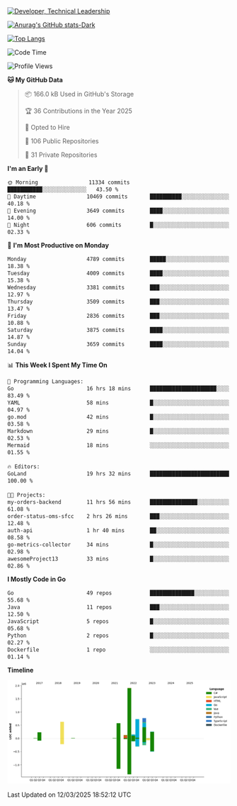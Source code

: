 <div>
  <a href="https://www.linkedin.com/in/arielpineiro/" target="_blank" rel="nofollow noopener noreferrer">
    <img src="https://img.shields.io/badge/-LinkedIn-%230077B5?style=for-the-badge&logo=linkedin&logoColor=white" alt="Developer, Technical Leadership" title="Ariel Piñeiro">
  </a>
</div>

[![Anurag's GitHub stats-Dark](https://github-readme-stats.vercel.app/api?username=arielsrv&show_icons=true&theme=dark#gh-dark-mode-only)](https://github.com/anuraghazra/github-readme-stats#gh-dark-mode-only)

[![Top Langs](https://github-readme-stats.vercel.app/api/top-langs/?username=arielsrv&layout=compact&langs_count=10&theme=dark#gh-dark-mode-only)](https://github.com/anuraghazra/github-readme-stats&theme=dark#gh-dark-mode-only)

<!--START_SECTION:waka-->
![Code Time](http://img.shields.io/badge/Code%20Time-1%2C156%20hrs%2022%20mins-blue)

![Profile Views](http://img.shields.io/badge/Profile%20Views-0-blue)

**🐱 My GitHub Data** 

> 📦 166.0 kB Used in GitHub's Storage 
 > 
> 🏆 36 Contributions in the Year 2025
 > 
> 💼 Opted to Hire
 > 
> 📜 106 Public Repositories 
 > 
> 🔑 31 Private Repositories 
 > 
**I'm an Early 🐤** 

```text
🌞 Morning                11334 commits       ███████████░░░░░░░░░░░░░░   43.50 % 
🌆 Daytime                10469 commits       ██████████░░░░░░░░░░░░░░░   40.18 % 
🌃 Evening                3649 commits        ████░░░░░░░░░░░░░░░░░░░░░   14.00 % 
🌙 Night                  606 commits         █░░░░░░░░░░░░░░░░░░░░░░░░   02.33 % 
```
📅 **I'm Most Productive on Monday** 

```text
Monday                   4789 commits        █████░░░░░░░░░░░░░░░░░░░░   18.38 % 
Tuesday                  4009 commits        ████░░░░░░░░░░░░░░░░░░░░░   15.38 % 
Wednesday                3381 commits        ███░░░░░░░░░░░░░░░░░░░░░░   12.97 % 
Thursday                 3509 commits        ███░░░░░░░░░░░░░░░░░░░░░░   13.47 % 
Friday                   2836 commits        ███░░░░░░░░░░░░░░░░░░░░░░   10.88 % 
Saturday                 3875 commits        ████░░░░░░░░░░░░░░░░░░░░░   14.87 % 
Sunday                   3659 commits        ████░░░░░░░░░░░░░░░░░░░░░   14.04 % 
```


📊 **This Week I Spent My Time On** 

```text
💬 Programming Languages: 
Go                       16 hrs 18 mins      █████████████████████░░░░   83.49 % 
YAML                     58 mins             █░░░░░░░░░░░░░░░░░░░░░░░░   04.97 % 
go.mod                   42 mins             █░░░░░░░░░░░░░░░░░░░░░░░░   03.58 % 
Markdown                 29 mins             █░░░░░░░░░░░░░░░░░░░░░░░░   02.53 % 
Mermaid                  18 mins             ░░░░░░░░░░░░░░░░░░░░░░░░░   01.55 % 

🔥 Editors: 
GoLand                   19 hrs 32 mins      █████████████████████████   100.00 % 

🐱‍💻 Projects: 
my-orders-backend        11 hrs 56 mins      ███████████████░░░░░░░░░░   61.08 % 
order-status-oms-sfcc    2 hrs 26 mins       ███░░░░░░░░░░░░░░░░░░░░░░   12.48 % 
auth-api                 1 hr 40 mins        ██░░░░░░░░░░░░░░░░░░░░░░░   08.58 % 
go-metrics-collector     34 mins             █░░░░░░░░░░░░░░░░░░░░░░░░   02.98 % 
awesomeProject13         33 mins             █░░░░░░░░░░░░░░░░░░░░░░░░   02.86 % 
```

**I Mostly Code in Go** 

```text
Go                       49 repos            ██████████████░░░░░░░░░░░   55.68 % 
Java                     11 repos            ███░░░░░░░░░░░░░░░░░░░░░░   12.50 % 
JavaScript               5 repos             █░░░░░░░░░░░░░░░░░░░░░░░░   05.68 % 
Python                   2 repos             █░░░░░░░░░░░░░░░░░░░░░░░░   02.27 % 
Dockerfile               1 repo              ░░░░░░░░░░░░░░░░░░░░░░░░░   01.14 % 
```



**Timeline**

![Lines of Code chart](https://raw.githubusercontent.com/arielsrv/arielsrv/main/assets/bar_graph.png)


 Last Updated on 12/03/2025 18:52:12 UTC
<!--END_SECTION:waka-->
